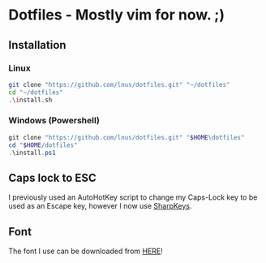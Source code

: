 # Dotfiles - Mostly vim for now. ;)

## Installation

### Linux
```sh
git clone "https://github.com/lnus/dotfiles.git" "~/dotfiles"
cd "~/dotfiles"
.\install.sh
```

### Windows (Powershell)
```powershell
git clone "https://github.com/lnus/dotfiles.git" "$HOME\dotfiles"
cd "$HOME/dotfiles"
.\install.ps1
```

## Caps lock to ESC

I previously used an AutoHotKey script to change my Caps-Lock key to be used as an Escape key, however I now use [SharpKeys](https://github.com/randyrants/sharpkeys).

## Font

The font I use can be downloaded from [HERE](https://github.com/sgolovine/PlexNerdfont)!
